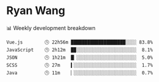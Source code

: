 # Ryan Wang

 <!-- waka-box start -->
📊 Weekly development breakdown
```text
Vue.js        🕓 22h56m ████████████████████░░░░ 83.8%
JavaScript    🕓 2h12m  █▉░░░░░░░░░░░░░░░░░░░░░░  8.1%
JSON          🕓 1h21m  █▏░░░░░░░░░░░░░░░░░░░░░░  5.0%
SCSS          🕓 27m    ▍░░░░░░░░░░░░░░░░░░░░░░░  1.7%
Java          🕓 11m    ▏░░░░░░░░░░░░░░░░░░░░░░░  0.7%
```
<!-- Powered by https://github.com/YouEclipse/waka-box-go . -->
<!-- waka-box end -->